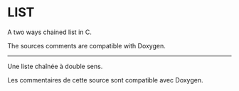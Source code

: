 LIST
====

A two ways chained list in C.

The sources comments are compatible with Doxygen.

--------------

Une liste chaînée à double sens.

Les commentaires de cette source sont compatible avec Doxygen.
